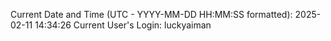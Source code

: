 Current Date and Time (UTC - YYYY-MM-DD HH:MM:SS formatted): 2025-02-11 14:34:26
Current User's Login: luckyaiman
